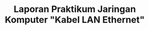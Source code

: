<div style="text-align: center;">
    <h1> Laporan Praktikum Jaringan Komputer "Kabel LAN Ethernet" </h1>
</div>

